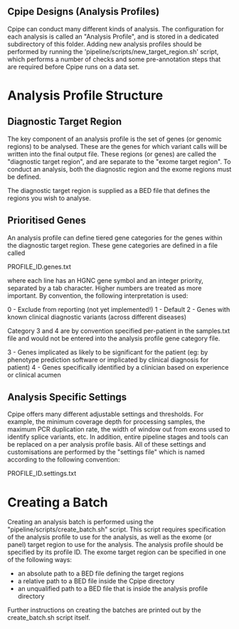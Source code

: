 Cpipe Designs (Analysis Profiles)
----------------------------------

Cpipe can conduct many different kinds of analysis. The configuration for each
analysis is called an "Analysis Profile", and is stored in a dedicated subdirectory
of this folder. Adding new analysis profiles should be performed by running
the 'pipeline/scripts/new_target_region.sh' script, which performs a number of checks
and some pre-annotation steps that are required before Cpipe runs on a data set.

# Analysis Profile Structure

## Diagnostic Target Region
The key component of an analysis profile is the set of genes (or genomic regions) to 
be analysed. These are the genes for which variant calls will be written into
the final output file. These regions (or genes) are called the "diagnostic
target region", and are separate to the "exome target region". To conduct an
analysis, both the diagnostic region and the exome regions must be defined.

The diagnostic target region is supplied as a BED file that defines the regions
you wish to analyse.

## Prioritised Genes
An analysis profile can define tiered gene categories for the genes within the
diagnostic target region. These gene categories are defined in a file called

  PROFILE_ID.genes.txt

where each line has an HGNC gene symbol and an integer priority, separated by a
tab character. Higher numbers are treated as more important. By convention, the
following interpretation is used:

  0 - Exclude from reporting (not yet implemented!)
  1 - Default
  2 - Genes with known clinical diagnostic variants (across different diseases)

Category 3 and 4 are by convention specified per-patient in the samples.txt 
file and would not be entered into the analysis profile gene category file.

  3 - Genes implicated as likely to be significant for the patient (eg: by 
      phenotype prediction software or implicated by clinical diagnosis for
      patient)
  4 - Genes specifically identified by a clinician based on experience or 
      clinical acumen

## Analysis Specific Settings

Cpipe offers many different adjustable settings and thresholds. For example, the 
minimum coverage depth for processing samples, the maximum PCR duplication rate,
the width of window out from exons used to identify splice variants, etc. In
addition, entire pipeline stages and tools can be replaced on a per analysis
profile basis. All of these settings and customisations are performed by the
"settings file" which is named according to the following convention:

  PROFILE_ID.settings.txt


# Creating a Batch

Creating an analysis batch is performed using the
"pipeline/scripts/create_batch.sh" script. This script requires specification of
the analysis profile to use for the analysis, as well as the exome (or panel)
target region to use for the analysis. The analysis profile should be specified
by its profile ID. The exome target region can be specified in one of the
following ways:

  * an absolute path to a BED file defining the target regions
  * a relative path to a BED file inside the Cpipe directory
  * an unqualified path to a BED file that is inside the analysis profile
    directory

Further instructions on creating the batches are printed out by the
create_batch.sh script itself.
